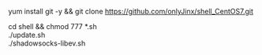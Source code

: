 yum install git -y && git clone https://github.com/onlyJinx/shell_CentOS7.git

cd shell && chmod 777 *.sh  
./update.sh  
./shadowsocks-libev.sh
